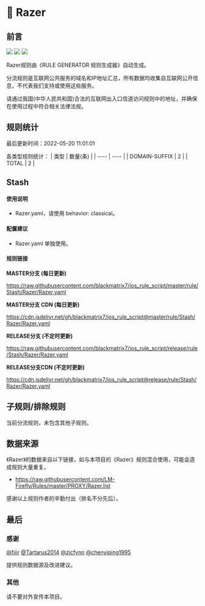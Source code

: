 # 🧸 Razer

## 前言

![](https://shields.io/badge/-移除重复规则-ff69b4) ![](https://shields.io/badge/-DOMAIN与DOMAIN--SUFFIX合并-green) ![](https://shields.io/badge/-IP--CIDR(6)合并-blueviolet) 

Razer规则由《RULE GENERATOR 规则生成器》自动生成。

分流规则是互联网公共服务的域名和IP地址汇总，所有数据均收集自互联网公开信息，不代表我们支持或使用这些服务。

请通过我国(中华人民共和国)合法的互联网出入口信道访问规则中的地址，并确保在使用过程中符合相关法律法规。

## 规则统计

最后更新时间：2022-05-20 11:01:01

各类型规则统计：
| 类型 | 数量(条)  | 
| ---- | ----  |
| DOMAIN-SUFFIX | 2  | 
| TOTAL | 2  | 


## Stash 

#### 使用说明
- Razer.yaml，请使用 behavior: classical。

#### 配置建议
- Razer.yaml 单独使用。

#### 规则链接
**MASTER分支 (每日更新)**

https://raw.githubusercontent.com/blackmatrix7/ios_rule_script/master/rule/Stash/Razer/Razer.yaml

**MASTER分支 CDN (每日更新)**

https://cdn.jsdelivr.net/gh/blackmatrix7/ios_rule_script@master/rule/Stash/Razer/Razer.yaml

**RELEASE分支 (不定时更新)**

https://raw.githubusercontent.com/blackmatrix7/ios_rule_script/release/rule/Stash/Razer/Razer.yaml

**RELEASE分支CDN (不定时更新)**

https://cdn.jsdelivr.net/gh/blackmatrix7/ios_rule_script@release/rule/Stash/Razer/Razer.yaml

## 子规则/排除规则


当前分流规则，未包含其他子规则。

## 数据来源

《Razer》的数据来自以下链接，如与本项目的《Razer》规则混合使用，可能会造成规则大量重复。

- https://raw.githubusercontent.com/LM-Firefly/Rules/master/PROXY/Razer.list


感谢以上规则作者的辛勤付出（排名不分先后）。

## 最后

### 感谢

[@fiiir](https://github.com/fiiir) [@Tartarus2014](https://github.com/Tartarus2014) [@zjcfynn](https://github.com/zjcfynn) [@chenyiping1995](https://github.com/chenyiping1995) 

提供规则数据源及改进建议。

### 其他

请不要对外宣传本项目。